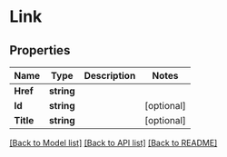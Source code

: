 # Link

## Properties

Name | Type | Description | Notes
------------ | ------------- | ------------- | -------------
**Href** | **string** |  | 
**Id** | **string** |  | [optional] 
**Title** | **string** |  | [optional] 

[[Back to Model list]](../README.md#documentation-for-models) [[Back to API list]](../README.md#documentation-for-api-endpoints) [[Back to README]](../README.md)


